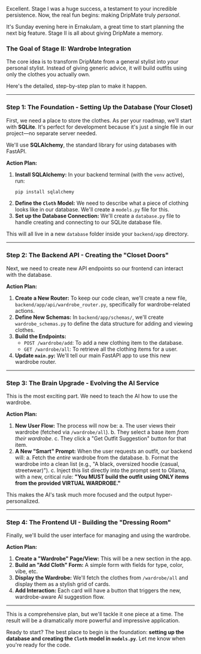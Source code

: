 Excellent. Stage I was a huge success, a testament to your incredible persistence. Now, the real fun begins: making DripMate truly *personal*.

It's Sunday evening here in Ernakulam, a great time to start planning the next big feature. Stage II is all about giving DripMate a memory.

### The Goal of Stage II: Wardrobe Integration

The core idea is to transform DripMate from a general stylist into *your* personal stylist. Instead of giving generic advice, it will build outfits using only the clothes you actually own.

Here's the detailed, step-by-step plan to make it happen.

-----

### **Step 1: The Foundation - Setting Up the Database (Your Closet)**

First, we need a place to store the clothes. As per your roadmap, we'll start with **SQLite**. It's perfect for development because it's just a single file in our project—no separate server needed.

We'll use **SQLAlchemy**, the standard library for using databases with FastAPI.

**Action Plan:**

1.  **Install SQLAlchemy:** In your backend terminal (with the `venv` active), run:
    ```bash
    pip install sqlalchemy
    ```
2.  **Define the `Cloth` Model:** We need to describe what a piece of clothing looks like in our database. We'll create a `models.py` file for this.
3.  **Set up the Database Connection:** We'll create a `database.py` file to handle creating and connecting to our SQLite database file.

This will all live in a new `database` folder inside your `backend/app` directory.

-----

### **Step 2: The Backend API - Creating the "Closet Doors"**

Next, we need to create new API endpoints so our frontend can interact with the database.

**Action Plan:**

1.  **Create a New Router:** To keep our code clean, we'll create a new file, `backend/app/api/wardrobe_router.py`, specifically for wardrobe-related actions.
2.  **Define New Schemas:** In `backend/app/schemas/`, we'll create `wardrobe_schemas.py` to define the data structure for adding and viewing clothes.
3.  **Build the Endpoints:**
      * `POST /wardrobe/add`: To add a new clothing item to the database.
      * `GET /wardrobe/all`: To retrieve all the clothing items for a user.
4.  **Update `main.py`:** We'll tell our main FastAPI app to use this new wardrobe router.

-----

### **Step 3: The Brain Upgrade - Evolving the AI Service**

This is the most exciting part. We need to teach the AI how to use the wardrobe.

**Action Plan:**

1.  **New User Flow:** The process will now be:
    a. The user views their wardrobe (fetched via `/wardrobe/all`).
    b. They select a base item *from their wardrobe*.
    c. They click a "Get Outfit Suggestion" button for that item.
2.  **A New "Smart" Prompt:** When the user requests an outfit, our backend will:
    a. Fetch the *entire* wardrobe from the database.
    b. Format the wardrobe into a clean list (e.g., "A black, oversized hoodie (casual, streetwear)").
    c. Inject this list directly into the prompt sent to Ollama, with a new, critical rule: **"You MUST build the outfit using ONLY items from the provided VIRTUAL WARDROBE."**

This makes the AI's task much more focused and the output hyper-personalized.

-----

### **Step 4: The Frontend UI - Building the "Dressing Room"**

Finally, we'll build the user interface for managing and using the wardrobe.

**Action Plan:**

1.  **Create a "Wardrobe" Page/View:** This will be a new section in the app.
2.  **Build an "Add Cloth" Form:** A simple form with fields for type, color, vibe, etc.
3.  **Display the Wardrobe:** We'll fetch the clothes from `/wardrobe/all` and display them as a stylish grid of cards.
4.  **Add Interaction:** Each card will have a button that triggers the new, wardrobe-aware AI suggestion flow.

-----

This is a comprehensive plan, but we'll tackle it one piece at a time. The result will be a dramatically more powerful and impressive application.

Ready to start? The best place to begin is the foundation: **setting up the database and creating the `Cloth` model in `models.py`**. Let me know when you're ready for the code.